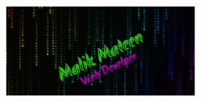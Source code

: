 ![logo](https://github.com/malikmateen917/malikmateen917/blob/main/download%20-%20Copy.png?raw=true)

